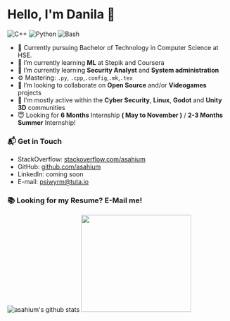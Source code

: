 # Hello, I'm Danila 👋

![C++](https://img.shields.io/badge/Cpp-Expert-orange)
![Python](https://img.shields.io/badge/Python-Intermediate-yellow)
![Bash](https://img.shields.io/badge/Bash-Intermediate-black)

- 🔭 Currently pursuing Bachelor of Technology in Computer Science at HSE.
- 🌱 I’m currently learning **ML** at Stepik and Coursera
- 🌱 I’m currently learning **Security Analyst** and **System administration**
- ⚙️ Mastering: `.py`, `.cpp`,`.config`,`.mk`,`.tex`
- 👯 I’m looking to collaborate on **Open Source** and/or **Videogames** projects
- 💬 I'm mostly active within the **Cyber Security**, **Linux**, **Godot** and **Unity 3D** communities
- 😇  Looking for **6 Months** Internship **( May to November )** / **2-3 Months Summer** Internship!

### 📬 Get in Touch

- StackOverflow: [stackoverflow.com/asahium][stackoverflow]
- GitHub: [github.com/asahium][github]
- LinkedIn: coming soon
- E-mail: psiwyrm@tuta.io

### 📚 Looking for my Resume? E-Mail me!

![asahium's github stats](https://github-readme-stats.vercel.app/api?username=asahium&show_icons=true&hide_border=true)
<img src="https://miro.medium.com/max/1360/1*IRGHmiGsa16stedQvIaZfw.gif" width="250" height="220"/>

[stackoverflow]: https://stackoverflow.com/users/16598895/asahium
[github]: https://github.com/asahium
